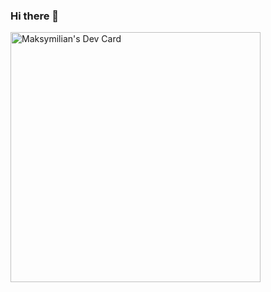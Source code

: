 ### Hi there 👋
<a href="https://app.daily.dev/maxii"><img src="https://api.daily.dev/devcards/50aed314dde6487bb7471c8b87955477.png?r=i9t" width="400" alt="Maksymilian's Dev Card"/></a>
<!--
**GitMaksi/GitMaksi** is a ✨ _special_ ✨ repository because its `README.md` (this file) appears on your GitHub profile.

Here are some ideas to get you started:
- 🔭 I’m currently working on ...
- 🌱 I’m currently learning ...
- 👯 I’m looking to collaborate on ...
- 🤔 I’m looking for help with ...
- 💬 Ask me about ...
- 📫 How to reach me: ...
- 😄 Pronouns: ...
- ⚡ Fun fact: ...
-->
